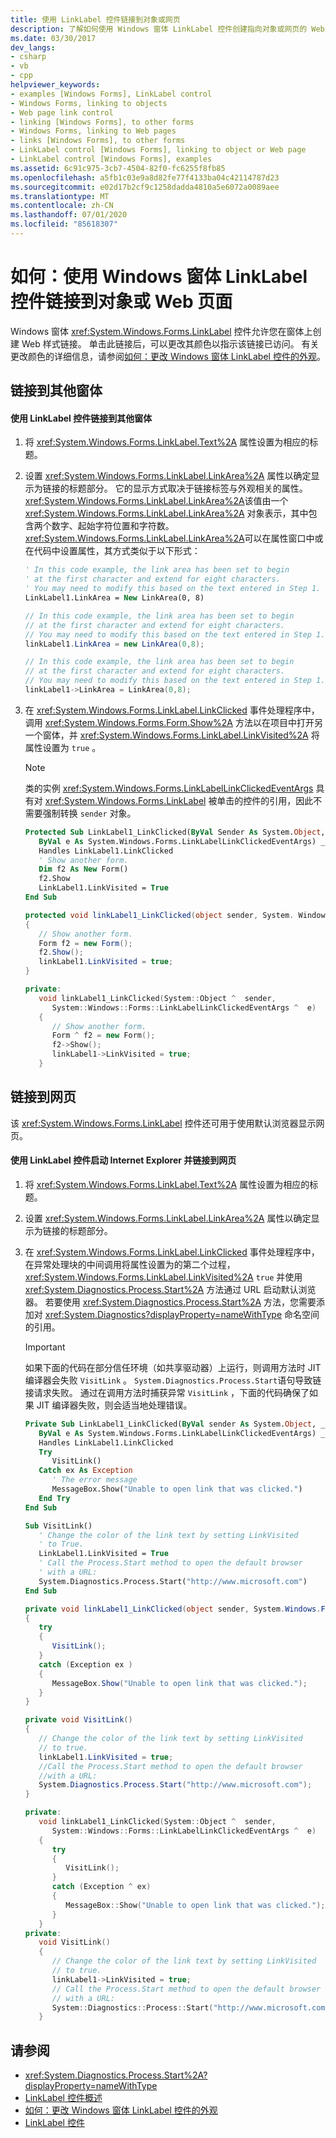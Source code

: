 ```yaml
---
title: 使用 LinkLabel 控件链接到对象或网页
description: 了解如何使用 Windows 窗体 LinkLabel 控件创建指向对象或网页的 Web 样式链接。
ms.date: 03/30/2017
dev_langs:
- csharp
- vb
- cpp
helpviewer_keywords:
- examples [Windows Forms], LinkLabel control
- Windows Forms, linking to objects
- Web page link control
- linking [Windows Forms], to other forms
- Windows Forms, linking to Web pages
- links [Windows Forms], to other forms
- LinkLabel control [Windows Forms], linking to object or Web page
- LinkLabel control [Windows Forms], examples
ms.assetid: 6c91c975-3cb7-4504-82f0-fc6255f8fb85
ms.openlocfilehash: a5fb1c03e9a8d82fe77f4133ba04c42114787d23
ms.sourcegitcommit: e02d17b2cf9c1258dadda4810a5e6072a0089aee
ms.translationtype: MT
ms.contentlocale: zh-CN
ms.lasthandoff: 07/01/2020
ms.locfileid: "85618307"
---
```

# <a name="how-to-link-to-an-object-or-web-page-with-the-windows-forms-linklabel-control"></a>如何：使用 Windows 窗体 LinkLabel 控件链接到对象或 Web 页面

Windows 窗体 <xref:System.Windows.Forms.LinkLabel> 控件允许您在窗体上创建 Web 样式链接。 单击此链接后，可以更改其颜色以指示该链接已访问。 有关更改颜色的详细信息，请参阅[如何：更改 Windows 窗体 LinkLabel 控件的外观](how-to-change-the-appearance-of-the-windows-forms-linklabel-control.md)。

## <a name="linking-to-another-form"></a>链接到其他窗体

#### <a name="to-link-to-another-form-with-a-linklabel-control"></a>使用 LinkLabel 控件链接到其他窗体

1. 将 <xref:System.Windows.Forms.LinkLabel.Text%2A> 属性设置为相应的标题。

2. 设置 <xref:System.Windows.Forms.LinkLabel.LinkArea%2A> 属性以确定显示为链接的标题部分。 它的显示方式取决于链接标签与外观相关的属性。 <xref:System.Windows.Forms.LinkLabel.LinkArea%2A>该值由一个 <xref:System.Windows.Forms.LinkLabel.LinkArea%2A> 对象表示，其中包含两个数字、起始字符位置和字符数。 <xref:System.Windows.Forms.LinkLabel.LinkArea%2A>可以在属性窗口中或在代码中设置属性，其方式类似于以下形式：

    ```vb
    ' In this code example, the link area has been set to begin
    ' at the first character and extend for eight characters.
    ' You may need to modify this based on the text entered in Step 1.
    LinkLabel1.LinkArea = New LinkArea(0, 8)
    ```

    ```csharp
    // In this code example, the link area has been set to begin
    // at the first character and extend for eight characters.
    // You may need to modify this based on the text entered in Step 1.
    linkLabel1.LinkArea = new LinkArea(0,8);
    ```

    ```cpp
    // In this code example, the link area has been set to begin
    // at the first character and extend for eight characters.
    // You may need to modify this based on the text entered in Step 1.
    linkLabel1->LinkArea = LinkArea(0,8);
    ```

3. 在 <xref:System.Windows.Forms.LinkLabel.LinkClicked> 事件处理程序中，调用 <xref:System.Windows.Forms.Form.Show%2A> 方法以在项目中打开另一个窗体，并 <xref:System.Windows.Forms.LinkLabel.LinkVisited%2A> 将属性设置为 `true` 。

    > [!NOTE]
    > 类的实例 <xref:System.Windows.Forms.LinkLabelLinkClickedEventArgs> 具有对 <xref:System.Windows.Forms.LinkLabel> 被单击的控件的引用，因此不需要强制转换 `sender` 对象。

    ```vb
    Protected Sub LinkLabel1_LinkClicked(ByVal Sender As System.Object, _
       ByVal e As System.Windows.Forms.LinkLabelLinkClickedEventArgs) _
       Handles LinkLabel1.LinkClicked
       ' Show another form.
       Dim f2 As New Form()
       f2.Show
       LinkLabel1.LinkVisited = True
    End Sub
    ```

    ```csharp
    protected void linkLabel1_LinkClicked(object sender, System. Windows.Forms.LinkLabelLinkClickedEventArgs e)
    {
       // Show another form.
       Form f2 = new Form();
       f2.Show();
       linkLabel1.LinkVisited = true;
    }
    ```

    ```cpp
    private:
       void linkLabel1_LinkClicked(System::Object ^  sender,
          System::Windows::Forms::LinkLabelLinkClickedEventArgs ^  e)
       {
          // Show another form.
          Form ^ f2 = new Form();
          f2->Show();
          linkLabel1->LinkVisited = true;
       }
    ```

## <a name="linking-to-a-web-page"></a>链接到网页

该 <xref:System.Windows.Forms.LinkLabel> 控件还可用于使用默认浏览器显示网页。

#### <a name="to-start-internet-explorer-and-link-to-a-web-page-with-a-linklabel-control"></a>使用 LinkLabel 控件启动 Internet Explorer 并链接到网页

1. 将 <xref:System.Windows.Forms.LinkLabel.Text%2A> 属性设置为相应的标题。

2. 设置 <xref:System.Windows.Forms.LinkLabel.LinkArea%2A> 属性以确定显示为链接的标题部分。

3. 在 <xref:System.Windows.Forms.LinkLabel.LinkClicked> 事件处理程序中，在异常处理块的中间调用将属性设置为的第二个过程， <xref:System.Windows.Forms.LinkLabel.LinkVisited%2A> `true` 并使用 <xref:System.Diagnostics.Process.Start%2A> 方法通过 URL 启动默认浏览器。 若要使用 <xref:System.Diagnostics.Process.Start%2A> 方法，您需要添加对 <xref:System.Diagnostics?displayProperty=nameWithType> 命名空间的引用。

    > [!IMPORTANT]
    > 如果下面的代码在部分信任环境（如共享驱动器）上运行，则调用方法时 JIT 编译器会失败 `VisitLink` 。 `System.Diagnostics.Process.Start`语句导致链接请求失败。 通过在调用方法时捕获异常 `VisitLink` ，下面的代码确保了如果 JIT 编译器失败，则会适当地处理错误。

    ```vb
    Private Sub LinkLabel1_LinkClicked(ByVal sender As System.Object, _
       ByVal e As System.Windows.Forms.LinkLabelLinkClickedEventArgs) _
       Handles LinkLabel1.LinkClicked
       Try
          VisitLink()
       Catch ex As Exception
          ' The error message
          MessageBox.Show("Unable to open link that was clicked.")
       End Try
    End Sub

    Sub VisitLink()
       ' Change the color of the link text by setting LinkVisited
       ' to True.
       LinkLabel1.LinkVisited = True
       ' Call the Process.Start method to open the default browser
       ' with a URL:
       System.Diagnostics.Process.Start("http://www.microsoft.com")
    End Sub
    ```

    ```csharp
    private void linkLabel1_LinkClicked(object sender, System.Windows.Forms.LinkLabelLinkClickedEventArgs e)
    {
       try
       {
          VisitLink();
       }
       catch (Exception ex )
       {
          MessageBox.Show("Unable to open link that was clicked.");
       }
    }

    private void VisitLink()
    {
       // Change the color of the link text by setting LinkVisited
       // to true.
       linkLabel1.LinkVisited = true;
       //Call the Process.Start method to open the default browser
       //with a URL:
       System.Diagnostics.Process.Start("http://www.microsoft.com");
    }
    ```

    ```cpp
    private:
       void linkLabel1_LinkClicked(System::Object ^  sender,
          System::Windows::Forms::LinkLabelLinkClickedEventArgs ^  e)
       {
          try
          {
             VisitLink();
          }
          catch (Exception ^ ex)
          {
             MessageBox::Show("Unable to open link that was clicked.");
          }
       }
    private:
       void VisitLink()
       {
          // Change the color of the link text by setting LinkVisited
          // to true.
          linkLabel1->LinkVisited = true;
          // Call the Process.Start method to open the default browser
          // with a URL:
          System::Diagnostics::Process::Start("http://www.microsoft.com");
       }
    ```

## <a name="see-also"></a>请参阅

- <xref:System.Diagnostics.Process.Start%2A?displayProperty=nameWithType>
- [LinkLabel 控件概述](linklabel-control-overview-windows-forms.md)
- [如何：更改 Windows 窗体 LinkLabel 控件的外观](how-to-change-the-appearance-of-the-windows-forms-linklabel-control.md)
- [LinkLabel 控件](linklabel-control-windows-forms.md)
